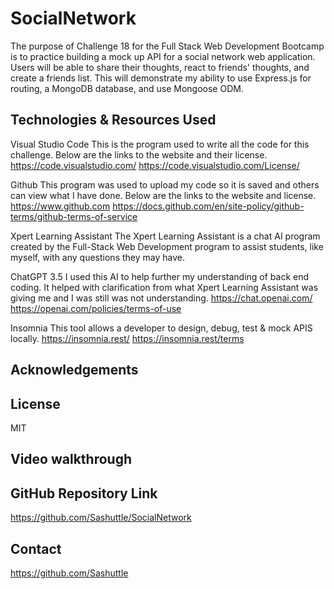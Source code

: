 # SocialNetwork
The purpose of Challenge 18 for the Full Stack Web Development Bootcamp is to practice building a mock up API for a social network web application.  Users will be able to share their thoughts, react to friends' thoughts, and create a friends list.  This will demonstrate my ability to use Express.js for routing, a MongoDB database, and use Mongoose ODM.

## Technologies & Resources Used
Visual Studio Code This is the program used to write all the code for this challenge. Below are the links to the website and their license. https://code.visualstudio.com/ https://code.visualstudio.com/License/

Github This program was used to upload my code so it is saved and others can view what I have done. Below are the links to the website and license. https://www.github.com https://docs.github.com/en/site-policy/github-terms/github-terms-of-service

Xpert Learning Assistant The Xpert Learning Assistant is a chat AI program created by the Full-Stack Web Development program to assist students, like myself, with any questions they may have.

ChatGPT 3.5 I used this AI to help further my understanding of back end coding. It helped with clarification from what Xpert Learning Assistant was giving me and I was still was not understanding. https://chat.openai.com/ https://openai.com/policies/terms-of-use

Insomnia This tool allows a developer to design, debug, test & mock APIS locally. https://insomnia.rest/ https://insomnia.rest/terms

## Acknowledgements


## License
MIT

## Video walkthrough

## GitHub Repository Link
https://github.com/Sashuttle/SocialNetwork

## Contact
https://github.com/Sashuttle